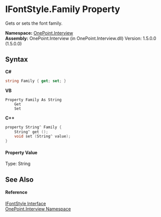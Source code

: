 # IFontStyle.Family Property 
 

Gets or sets the font family.

**Namespace:**&nbsp;<a href="N_OnePoint_Interview">OnePoint.Interview</a><br />**Assembly:**&nbsp;OnePoint.Interview (in OnePoint.Interview.dll) Version: 1.5.0.0 (1.5.0.0)

## Syntax

**C#**<br />
``` C#
string Family { get; set; }
```

**VB**<br />
``` VB
Property Family As String
	Get
	Set
```

**C++**<br />
``` C++
property String^ Family {
	String^ get ();
	void set (String^ value);
}
```


#### Property Value
Type: String

## See Also


#### Reference
<a href="T_OnePoint_Interview_IFontStyle">IFontStyle Interface</a><br /><a href="N_OnePoint_Interview">OnePoint.Interview Namespace</a><br />